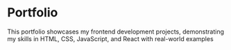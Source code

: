 # Portfolio
This portfolio showcases my frontend development projects, demonstrating my skills in HTML, CSS, JavaScript, and React with real-world examples
